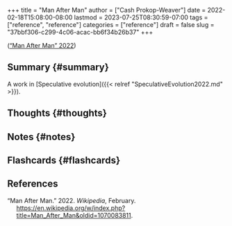 +++
title = "Man After Man"
author = ["Cash Prokop-Weaver"]
date = 2022-02-18T15:08:00-08:00
lastmod = 2023-07-25T08:30:59-07:00
tags = ["reference", "reference"]
categories = ["reference"]
draft = false
slug = "37bbf306-c299-4c06-acac-bb6f34b26b37"
+++

(<a href="#citeproc_bib_item_1">“Man After Man” 2022</a>)


## Summary {#summary}

A work in [Speculative evolution]({{< relref "SpeculativeEvolution2022.md" >}}).


## Thoughts {#thoughts}


## Notes {#notes}


## Flashcards {#flashcards}

## References

<style>.csl-entry{text-indent: -1.5em; margin-left: 1.5em;}</style><div class="csl-bib-body">
  <div class="csl-entry"><a id="citeproc_bib_item_1"></a>“Man After Man.” 2022. <i>Wikipedia</i>, February. <a href="https://en.wikipedia.org/w/index.php?title=Man_After_Man&oldid=1070083811">https://en.wikipedia.org/w/index.php?title=Man_After_Man&#38;oldid=1070083811</a>.</div>
</div>
